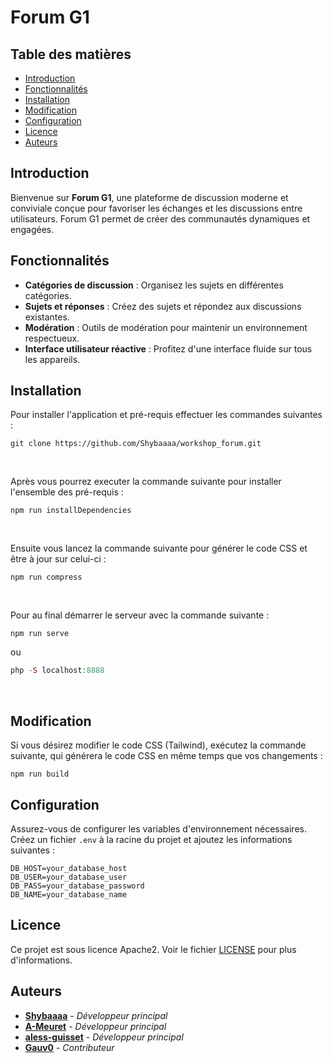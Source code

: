 # Forum G1

## Table des matières
- [Introduction](#introduction)
- [Fonctionnalités](#fonctionnalités)
- [Installation](#installation)
- [Modification](#modification)
- [Configuration](#configuration)
- [Licence](#licence)
- [Auteurs](#auteurs)

## Introduction

Bienvenue sur **Forum G1**, une plateforme de discussion moderne et conviviale conçue pour favoriser les échanges et les discussions entre utilisateurs. Forum G1 permet de créer des communautés dynamiques et engagées.

## Fonctionnalités

- **Catégories de discussion** : Organisez les sujets en différentes catégories.
- **Sujets et réponses** : Créez des sujets et répondez aux discussions existantes.
- **Modération** : Outils de modération pour maintenir un environnement respectueux.
- **Interface utilisateur réactive** : Profitez d'une interface fluide sur tous les appareils.

## Installation
Pour installer l'application et pré-requis effectuer les commandes suivantes :
```git
git clone https://github.com/Shybaaaa/workshop_forum.git
```

<br/>

Après vous pourrez executer la commande suivante pour installer l'ensemble des pré-requis :
```node
npm run installDependencies
```

<br/>

Ensuite vous lancez la commande suivante pour générer le code CSS et être à jour sur celui-ci :
```node
npm run compress
```

<br/>

Pour au final démarrer le serveur avec la commande suivante : 
```node
npm run serve
```
ou
```php
php -S localhost:8888
```

<br/>

## Modification

Si vous désirez modifier le code CSS (Tailwind), exécutez la commande suivante, qui générera le code CSS en même temps que vos changements :

```npm
npm run build
```

## Configuration

Assurez-vous de configurer les variables d'environnement nécessaires. Créez un fichier `.env` à la racine du projet et ajoutez les informations suivantes :

```plaintext
DB_HOST=your_database_host
DB_USER=your_database_user
DB_PASS=your_database_password
DB_NAME=your_database_name
```

## Licence

Ce projet est sous licence Apache2. Voir le fichier [LICENSE](LICENSE) pour plus d'informations.

## Auteurs

- [**Shybaaaa**](https://github.com/shybaaaa) - *Développeur principal*
- [**A-Meuret**](https://github.com/A-Meuret) - *Développeur principal*
- [**aless-guisset**](https://github.com/aless-guisset) - *Développeur principal*
- [**Gauv0**](https://github.com/gauv0) - *Contributeur*
